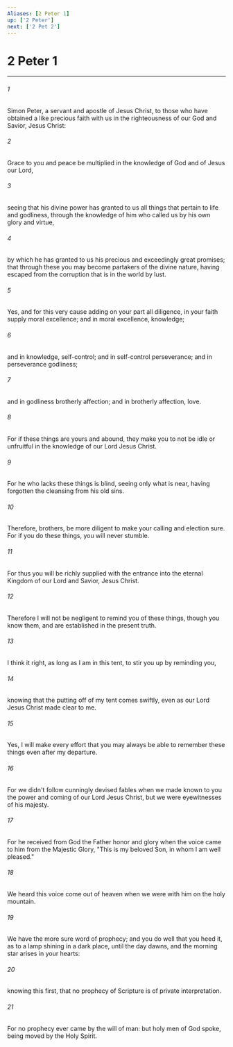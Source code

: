 ```yaml
---
Aliases: [2 Peter 1]
up: ['2 Peter']
next: ['2 Pet 2']
---
```

# 2 Peter 1
***





###### 1 

Simon Peter, a servant and apostle of Jesus Christ, to those who have obtained a like precious faith with us in the righteousness of our God and Savior, Jesus Christ: 



###### 2 

Grace to you and peace be multiplied in the knowledge of God and of Jesus our Lord, 



###### 3 

seeing that his divine power has granted to us all things that pertain to life and godliness, through the knowledge of him who called us by his own glory and virtue, 



###### 4 

by which he has granted to us his precious and exceedingly great promises; that through these you may become partakers of the divine nature, having escaped from the corruption that is in the world by lust. 



###### 5 

Yes, and for this very cause adding on your part all diligence, in your faith supply moral excellence; and in moral excellence, knowledge; 



###### 6 

and in knowledge, self-control; and in self-control perseverance; and in perseverance godliness; 



###### 7 

and in godliness brotherly affection; and in brotherly affection, love. 



###### 8 

For if these things are yours and abound, they make you to not be idle or unfruitful in the knowledge of our Lord Jesus Christ. 



###### 9 

For he who lacks these things is blind, seeing only what is near, having forgotten the cleansing from his old sins. 



###### 10 

Therefore, brothers, be more diligent to make your calling and election sure. For if you do these things, you will never stumble. 



###### 11 

For thus you will be richly supplied with the entrance into the eternal Kingdom of our Lord and Savior, Jesus Christ. 



###### 12 

Therefore I will not be negligent to remind you of these things, though you know them, and are established in the present truth. 



###### 13 

I think it right, as long as I am in this tent, to stir you up by reminding you, 



###### 14 

knowing that the putting off of my tent comes swiftly, even as our Lord Jesus Christ made clear to me. 



###### 15 

Yes, I will make every effort that you may always be able to remember these things even after my departure. 



###### 16 

For we didn't follow cunningly devised fables when we made known to you the power and coming of our Lord Jesus Christ, but we were eyewitnesses of his majesty. 



###### 17 

For he received from God the Father honor and glory when the voice came to him from the Majestic Glory, "This is my beloved Son, in whom I am well pleased." 



###### 18 

We heard this voice come out of heaven when we were with him on the holy mountain. 



###### 19 

We have the more sure word of prophecy; and you do well that you heed it, as to a lamp shining in a dark place, until the day dawns, and the morning star arises in your hearts: 



###### 20 

knowing this first, that no prophecy of Scripture is of private interpretation. 



###### 21 

For no prophecy ever came by the will of man: but holy men of God spoke, being moved by the Holy Spirit.
